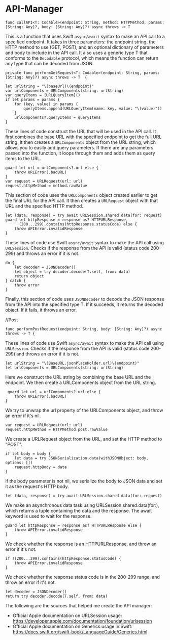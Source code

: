 # API-Manager

<pre><code>func callAPI&lt;T: Codable&gt;(endpoint: String, method: HTTPMethod, params: [String: Any]?, body: [String: Any]?) async throws -> T
</code></pre>
<p>This is a function that uses Swift <code>async/await</code> syntax to make an API call to a specified endpoint. It takes in three parameters: the endpoint string, the HTTP method to use (GET, POST), and an optional dictionary of parameters and body to include in the API call. It also uses a generic type T that conforms to the <code>Decodable</code> protocol, which means the function can return any type that can be decoded from JSON.</p>
<pre><code>private func performGetRequest&lt;T: Codable&gt;(endpoint: String, params: [String: Any]?) async throws -&gt; T  {</pre></code>

<pre><code>let urlString = "\(baseUrl)\(endpoint)"
var urlComponents = URLComponents(string: urlString)
var queryItems = [URLQueryItem]()
if let params = params {
    for (key, value) in params {
        queryItems.append(URLQueryItem(name: key, value: "\(value)"))
    }
    urlComponents?.queryItems = queryItems
}
</code></pre>
<p>These lines of code construct the URL that will be used in the API call. It first combines the base URL with the specified endpoint to get the full URL string. It then creates a <code>URLComponents</code> object from the URL string, which allows you to easily add query parameters. If there are any parameters passed into the function, it loops through them and adds them as query items to the URL.</p>
<pre><code>guard let url = urlComponents?.url else {
    throw URLError(.badURL)
}
var request = URLRequest(url: url)
request.httpMethod = method.rawValue
</code></pre>
<p>This section of code uses the <code>URLComponents</code> object created earlier to get the final URL for the API call. It then creates a <code>URLRequest</code> object with that URL and the specified HTTP method.</p>
<pre><code>let (data, response) = try await URLSession.shared.data(for: request)
guard let httpResponse = response as? HTTPURLResponse,
      (200...299).contains(httpResponse.statusCode) else {
    throw APIError.invalidResponse
}
</code></pre>
<p>These lines of code use Swift <code>async/await</code> syntax to make the API call using <code>URLSession</code>. Checks if the response from the API is valid (status code 200-299) and throws an error if it is not.</p>
<pre><code>do {
    let decoder = JSONDecoder()
    let object = try decoder.decode(T.self, from: data)
    return object
} catch {
    throw error
}
</code></pre>
<p>Finally, this section of code uses <code>JSONDecoder</code> to decode the JSON response from the API into the specified type T. If it succeeds, it returns the decoded object. If it fails, it throws an error.</p>

//Post
<pre><code>func performPostRequest<T: Codable>(endpoint: String, body: [String: Any]?) async throws -> T {
</code></pre>
<p>These lines of code use Swift <code>async/await</code> syntax to make the API call using <code>URLSession</code>. Checks if the response from the API is valid (status code 200-299) and throws an error if it is not.</p>
<pre><code>let urlString = "\(BaseURL.jsonPlaceHolder.url)\(endpoint)"
let urlComponents = URLComponents(string: urlString)</code></pre>
<p>Here we construct the URL string by combining the base URL and the endpoint. We then create a URLComponents object from the URL string.</p>
<pre><code> guard let url = urlComponents?.url else {
    throw URLError(.badURL)
}
</code></pre>

<p>We try to unwrap the url property of the URLComponents object, and throw an error if it's nil.</p>
<pre><code>var request = URLRequest(url: url)
request.httpMethod = HTTPMethod.post.rawValue
</code></pre>

<p>We create a URLRequest object from the URL, and set the HTTP method to "POST".</p>
<pre><code>if let body = body {
    let data = try JSONSerialization.data(withJSONObject: body, options: [])
    request.httpBody = data
}
</code></pre>

<p>If the body parameter is not nil, we serialize the body to JSON data and set it as the request's HTTP body.</p>
<pre><code>let (data, response) = try await URLSession.shared.data(for: request)
</code></pre>

<p>We make an asynchronous data task using URLSession.shared.data(for:), which returns a tuple containing the data and the response. The await keyword is used to wait for the response.</p>

<pre><code>guard let httpResponse = response as? HTTPURLResponse else {
    throw APIError.invalidResponse
}
</code></pre>

<p>We check whether the response is an HTTPURLResponse, and throw an error if it's not.</p>
<pre><code>if !(200...299).contains(httpResponse.statusCode) {
    throw APIError.invalidResponse
}
</code></pre>

<p>We check whether the response status code is in the 200-299 range, and throw an error if it's not.</p>
<pre><code>let decoder = JSONDecoder()
return try decoder.decode(T.self, from: data)
</pre></code>


<p>The following are the sources that helped me create the API manager:</p>
<ul>
  <li>Official Apple documentation on URLSession usage: <a href="https://developer.apple.com/documentation/foundation/urlsession">https://developer.apple.com/documentation/foundation/urlsession</a></li>
  <li>Official Apple documentation on Generics usage in Swift: <a href="https://docs.swift.org/swift-book/LanguageGuide/Generics.html">https://docs.swift.org/swift-book/LanguageGuide/Generics.html</a></li>
</ul>
